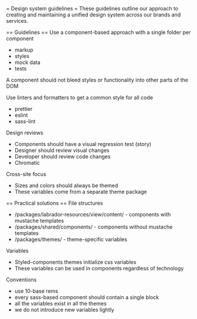 = Design system guidelines =
These guidelines outline our approach to creating and maintaining a unified design system across our brands and services.

== Guidelines ==
Use a component-based approach with a single folder per component
- markup
- styles
- mock data
- tests

A component should not bleed styles or functionality into other parts of the DOM

Use linters and formatters to get a common style for all code
- prettier
- eslint
- sass-lint

Design reviews
- Components should have a visual regression test (story)
- Designer should review visual changes
- Developer should review code changes
- Chromatic

Cross-site focus
- Sizes and colors should always be themed
- These variables come from a separate theme package

== Practical solutions ==
File structures
- /packages/labrador-resources/view/content/ - components with mustache templates
- /packages/shared/components/ - components without mustache templates
- /packages/themes/ - theme-specific variables

Variables
- Styled-components themes initialize css variables
- These variables can be used in components regardless of technology

Conventions
- use 10-base rems
- every sass-based component should contain a single block
- all the variables exist in all the themes
- we do not introduce new variables lightly
